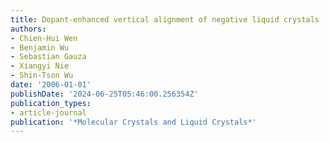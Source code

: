 ```yaml
---
title: Dopant-enhanced vertical alignment of negative liquid crystals
authors:
- Chien-Hui Wen
- Benjamin Wu
- Sebastian Gauza
- Xiangyi Nie
- Shin-Tson Wu
date: '2006-01-01'
publishDate: '2024-06-25T05:46:00.256354Z'
publication_types:
- article-journal
publication: '*Molecular Crystals and Liquid Crystals*'
---
```

